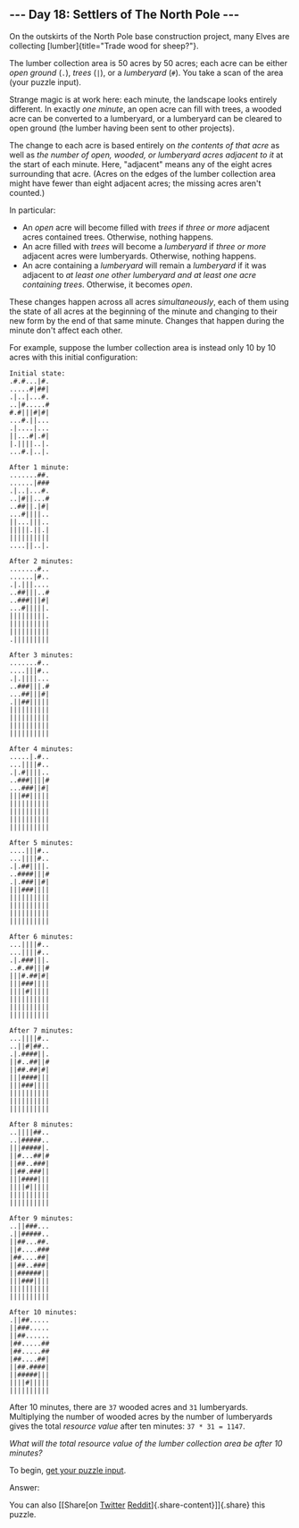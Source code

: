 --- Day 18: Settlers of The North Pole ---
------------------------------------------

On the outskirts of the North Pole base construction project, many Elves
are collecting [lumber]{title="Trade wood for sheep?"}.

The lumber collection area is 50 acres by 50 acres; each acre can be
either *open ground* (`.`), *trees* (`|`), or a *lumberyard* (`#`). You
take a scan of the area (your puzzle input).

Strange magic is at work here: each minute, the landscape looks entirely
different. In exactly *one minute*, an open acre can fill with trees, a
wooded acre can be converted to a lumberyard, or a lumberyard can be
cleared to open ground (the lumber having been sent to other projects).

The change to each acre is based entirely on *the contents of that acre*
as well as *the number of open, wooded, or lumberyard acres adjacent to
it* at the start of each minute. Here, "adjacent" means any of the eight
acres surrounding that acre. (Acres on the edges of the lumber
collection area might have fewer than eight adjacent acres; the missing
acres aren't counted.)

In particular:

-   An *open* acre will become filled with *trees* if *three or more*
    adjacent acres contained trees. Otherwise, nothing happens.
-   An acre filled with *trees* will become a *lumberyard* if *three or
    more* adjacent acres were lumberyards. Otherwise, nothing happens.
-   An acre containing a *lumberyard* will remain a *lumberyard* if it
    was adjacent to *at least one other lumberyard and at least one acre
    containing trees*. Otherwise, it becomes *open*.

These changes happen across all acres *simultaneously*, each of them
using the state of all acres at the beginning of the minute and changing
to their new form by the end of that same minute. Changes that happen
during the minute don't affect each other.

For example, suppose the lumber collection area is instead only 10 by 10
acres with this initial configuration:

    Initial state:
    .#.#...|#.
    .....#|##|
    .|..|...#.
    ..|#.....#
    #.#|||#|#|
    ...#.||...
    .|....|...
    ||...#|.#|
    |.||||..|.
    ...#.|..|.

    After 1 minute:
    .......##.
    ......|###
    .|..|...#.
    ..|#||...#
    ..##||.|#|
    ...#||||..
    ||...|||..
    |||||.||.|
    ||||||||||
    ....||..|.

    After 2 minutes:
    .......#..
    ......|#..
    .|.|||....
    ..##|||..#
    ..###|||#|
    ...#|||||.
    |||||||||.
    ||||||||||
    ||||||||||
    .|||||||||

    After 3 minutes:
    .......#..
    ....|||#..
    .|.||||...
    ..###|||.#
    ...##|||#|
    .||##|||||
    ||||||||||
    ||||||||||
    ||||||||||
    ||||||||||

    After 4 minutes:
    .....|.#..
    ...||||#..
    .|.#||||..
    ..###||||#
    ...###||#|
    |||##|||||
    ||||||||||
    ||||||||||
    ||||||||||
    ||||||||||

    After 5 minutes:
    ....|||#..
    ...||||#..
    .|.##||||.
    ..####|||#
    .|.###||#|
    |||###||||
    ||||||||||
    ||||||||||
    ||||||||||
    ||||||||||

    After 6 minutes:
    ...||||#..
    ...||||#..
    .|.###|||.
    ..#.##|||#
    |||#.##|#|
    |||###||||
    ||||#|||||
    ||||||||||
    ||||||||||
    ||||||||||

    After 7 minutes:
    ...||||#..
    ..||#|##..
    .|.####||.
    ||#..##||#
    ||##.##|#|
    |||####|||
    |||###||||
    ||||||||||
    ||||||||||
    ||||||||||

    After 8 minutes:
    ..||||##..
    ..|#####..
    |||#####|.
    ||#...##|#
    ||##..###|
    ||##.###||
    |||####|||
    ||||#|||||
    ||||||||||
    ||||||||||

    After 9 minutes:
    ..||###...
    .||#####..
    ||##...##.
    ||#....###
    |##....##|
    ||##..###|
    ||######||
    |||###||||
    ||||||||||
    ||||||||||

    After 10 minutes:
    .||##.....
    ||###.....
    ||##......
    |##.....##
    |##.....##
    |##....##|
    ||##.####|
    ||#####|||
    ||||#|||||
    ||||||||||

After 10 minutes, there are `37` wooded acres and `31` lumberyards.
Multiplying the number of wooded acres by the number of lumberyards
gives the total *resource value* after ten minutes: `37 * 31 = 1147`.

*What will the total resource value of the lumber collection area be
after 10 minutes?*

To begin, [get your puzzle input](18/input).

Answer:

You can also [\[Share[on
[Twitter](https://twitter.com/intent/tweet?text=%22Settlers+of+The+North+Pole%22+%2D+Day+18+%2D+Advent+of+Code+2018&url=https%3A%2F%2Fadventofcode%2Ecom%2F2018%2Fday%2F18&related=ericwastl&hashtags=AdventOfCode)
[Reddit](http://www.reddit.com/submit?url=https%3A%2F%2Fadventofcode%2Ecom%2F2018%2Fday%2F18&title=%22Settlers+of+The+North+Pole%22+%2D+Day+18+%2D+Advent+of+Code+2018)]{.share-content}\]]{.share}
this puzzle.
